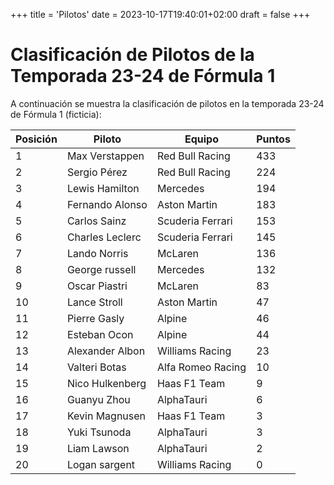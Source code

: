 +++
title = 'Pilotos'
date = 2023-10-17T19:40:01+02:00
draft = false
+++
# Clasificación de Pilotos de la Temporada 23-24 de Fórmula 1

A continuación se muestra la clasificación de pilotos en la temporada 23-24 de Fórmula 1 (ficticia):

| Posición | Piloto            | Equipo                 | Puntos |
|----------|-------------------|------------------------|--------|
| 1        | Max Verstappen    | Red Bull Racing        | 433    |
| 2        | Sergio Pérez      | Red Bull Racing        | 224    |
| 3        | Lewis Hamilton    | Mercedes               | 194    |
| 4        | Fernando Alonso   | Aston Martin           | 183    |
| 5        | Carlos Sainz      | Scuderia Ferrari       | 153    |
| 6        | Charles Leclerc   | Scuderia Ferrari       | 145    |
| 7        | Lando Norris      | McLaren                | 136    |
| 8        | George russell    | Mercedes               | 132    |
| 9        | Oscar Piastri     | McLaren                | 83     |
| 10       | Lance Stroll      | Aston Martin           | 47     |
| 11       | Pierre Gasly      | Alpine                 | 46     |
| 12       | Esteban Ocon      | Alpine                 | 44     |
| 13       | Alexander Albon   | Williams Racing        | 23     |
| 14       | Valteri Botas     | Alfa Romeo Racing      | 10     |
| 15       | Nico Hulkenberg   | Haas F1 Team           | 9      |
| 16       | Guanyu Zhou       | AlphaTauri             | 6      |
| 17       | Kevin Magnusen    | Haas F1 Team           | 3      |
| 18       | Yuki Tsunoda      | AlphaTauri             | 3      |
| 19       | Liam Lawson       | AlphaTauri             | 2      |
| 20       | Logan sargent     | Williams Racing        | 0      |


